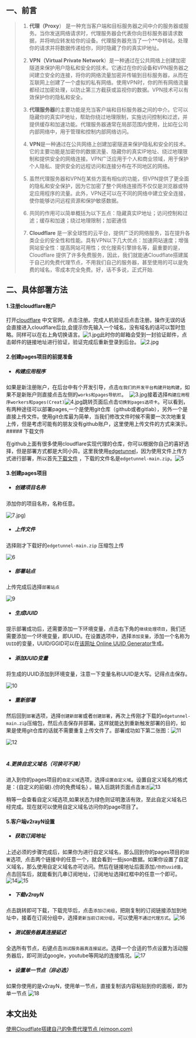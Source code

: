 ## 一、前言

> 1. **代理（Proxy**） 是一种充当客户端和目标服务器之间中介的服务器或服务。当你发送网络请求时，代理服务器会代表你向目标服务器请求数据，并将响应转发给你的设备。代理服务器充当了一个**中转站，处理你的请求并将数据传递给你，同时隐藏了你的真实IP地址。
> 
> 2. **VPN（Virtual Private Network**）是一种通过在公共网络上创建加密隧道来保护用户隐私和安全的技术。它通过在你的设备和VPN服务器之间建立安全的连接，将你的网络流量加密并传输到目标服务器，从而在互联网上创建了一个虚拟的私有网络。使用VPN时，你的所有网络流量都经过加密处理，以防止第三方截获或监视你的数据。VPN技术可以有效保护你的隐私和安全。
> 
> 3. **代理服务器**的主要功能是充当客户端和目标服务器之间的中介。它可以隐藏你的真实IP地址，帮助你绕过地理限制，实施访问控制和过滤，并提供缓存和加速功能。代理服务器通常在局部范围内使用，比如在公司内部网络中，用于管理和控制内部网络访问。
> 
> 4. **VPN**是一种通过在公共网络上创建加密隧道来保护隐私和安全的技术。它的主要功能是加密你的数据流量、隐藏你的真实IP地址、绕过地理限制和提供安全的网络连接。VPN广泛应用于个人和商业领域，用于保护个人隐私、提供安全的远程访问和连接分布在不同地区的网络。
> 
> 5. 虽然代理服务器和VPN在某些方面有相似的功能，但VPN提供了更全面的隐私和安全保护，因为它加密了整个网络连接而不仅仅是浏览器或特定应用程序的流量。此外，VPN还可以在不同的网络中建立安全连接，使你能够访问远程资源和保护敏感数据。
> 
> 6. 共同的作用可以简单概括为以下五点：隐藏真实IP地址；访问控制和过滤；缓存和加速；绕过地理限制；加密通信
> 
> 7. **Cloudflare** 是一家全球性的云平台，提供广泛的网络服务，旨在提升各类企业的安全性和性能。具有VPN以下几大优点：加速网站速度；增强网站安全性：提高网站可用性；优化搜索引擎排名等，最重要的是，Cloudflare 提供了许多免费服务，因此，我们就能通Cloudflate搭建属于自己的免费代理节点，不用我们自己的服务器，甚至使用的可以是免费的域名，零成本完全免费。好，话不多说，正式开始.

## 二、具体部署方法

#### 1.注册cloudflare账户

打开[cloudflare](https://www.cloudflare.com/) 中文官网，点击注册。完成人机验证后点击注册。操作无误的话会直接进入cloudflare后台,会提示你先输入一个域名，没有域名的话可以暂时忽略。同样可以在右上角切换语言。![1.jpg](https://imgbed.worhllo.us.kg/file/1731911084204_1.jpg)此时你的邮箱会受到一封验证邮件，点击邮件的链接地址进行验证，验证完成后重新登录到后台。 ![2.jpg](https://imgbed.worhllo.us.kg/file/1731911151014_2.jpg)

#### 2.创建pages项目的前提准备

- ##### 构建应用程序

如果是新注册账户，在后台中有个开发引导，点击`在我们的开发平台构建开始构建`，如果不是新账户则直接点击左侧的`works和pages导航栏`。  ![3.jpg](https://imgbed.worhllo.us.kg/file/1731911208129_3.jpg)接着选择`构建应用程序workers和pages(Creat)`![4.jpg](https://imgbed.worhllo.us.kg/file/1731911278879_4.jpg)跳转页面后点击`切换到pages选项卡`。可以看到，有两种途径可以部署pages,一个是使用git仓库（github或者gitlab），另外一个是直接上传文件。使用git仓库最为简单，当我们修改文件时候不需要一次次地重复上传，但是考虑可能有的朋友没有github账户，这里使用上传文件的方式来演示。##### 下载文件

在github上面有很多使用cloudflare实现代理的仓库，你可以根据你自己的喜好选择，但是部署方式都是大同小异。这里我使用[edgetunnel](https://github.com/cmliu/edgetunnel)，因为使用文件上传方式进行部署，所以首先[下载文件](https://github.com/cmliu/edgetunnel/archive/refs/heads/main.zip) ，下载的文件名是`edgetunnel-main.zip`。![5](https://imgbed.worhllo.us.kg/file/1731911367839_5.jpg "5")

#### 3.创建pages项目

- ##### 创建项目名称

添加你的项目名称，名称任意。

![7](https://imgbed.worhllo.us.kg/file/1731912225850_7.jpg).jpg)

- ##### 上传文件

选择刚才下载好的`edgetunnel-main.zip` 压缩包上传

![6](https://imgbed.worhllo.us.kg/file/1731911636053_8.jpg)

- ##### 部署站点

上传完成后选择`部署站点`

![9](https://imgbed.worhllo.us.kg/file/1731911680932_9.jpg)

- ##### 生成UUID

提示部署成功后，还需要添加一下环境变量，点击右下角的`继续处理项目`，我们还需要添加一个环境变量，即UUID。在设置选项中，选择`添加变量`，添加一个名称为`UUID`的变量，UUID/GGID可以在[该网址 Online UUID Generator]([https://www.guidgenerator.com/](https://www.guidgenerator.com/))生成。

- ##### 添加UUID变量

将生成的UUID添加到环境变量，注意一下变量名称UUID是大写。记得点击保存。

![10](https://imgbed.worhllo.us.kg/file/1731911709846_10.jpg)

- ##### 重新部署

然后回到`部署`选项，选择`创建新部署`或者`创建部署`，再次上传刚才下载的`edgetunnel-main.zip`压缩包，然后点击保存并部署。这样就能达到重新触发部署的目的，如果是使用git仓库的话就不需要重复上传文件了。部署成功如下第二张图：![11](https://imgbed.worhllo.us.kg/file/1731911741815_11.jpg)

![12](https://imgbed.worhllo.us.kg/file/1731911774454_12.jpg)

# 

##### 4.更换自定义域名（可换可不换）

进入到你的pages项目的`自定义域`选项，选择`设置自定义域`。设置自定义域名的格式是：{自定义的前缀}.{你的免费域名} 。输入后跳转页面点击`激活`![13](https://imgbed.worhllo.us.kg/file/1731911798885_13%20(2).jpg)

稍等一会查看自定义域选项,如果状态为绿色则证明激活有效，至此自定义域名已经完成。现在就可以使用自定义域名访问你的page项目了。

#### 5.客户端v2rayN设置

- ##### 获取订阅地址

上述必须的步骤完成后，如果你为进行自定义域名，那么回到你的pages项目的`部署`选项,  点击两个链接中的任意一个，就会看到一些json数据。如果你设置了自定义域名，那么使用自定义域名亦可访问。然后在链接地址后面添加`/你的uuid值`，点击回车后，就能看到几串订阅地址，订阅地址选择红框中的任意一个即可。![14](https://imgbed.worhllo.us.kg/file/1731911828008_14.jpg)![15](https://imgbed.worhllo.us.kg/file/1731911867974_15.jpg)

- ##### 下载v2rayN

点击跳转即可下载，下载完毕后，点击`添加订阅组`，把刚复制的订阅链接添加到地址中，接着在订阅分组中，选择`更新当前订阅分组`，可以使用`不通过代理方式`。![16](https://imgbed.worhllo.us.kg/file/1731911977252_16.jpg)

- ##### 测试服务器真连接延迟

全选所有节点，右键点击`测试服务器真连接延迟`。选择一个合适的节点设置为活动服务器后，即可测试google，youtube等网站的连接情况。![17](https://imgbed.worhllo.us.kg/file/1731912010201_17.jpg)

- ##### 设置单一节点（非必选）

如果你使用的是v2rayN，使用单一节点，直接复制该内容粘贴到你的面板，即为单一节点 ![18](https://imgbed.worhllo.us.kg/file/1731912036322_18.jpg)

## 本文出处

[使用Cloudflate搭建自己的免费代理节点 (eimoon.com)](https://blog.eimoon.com/p/%E4%BD%BF%E7%94%A8cloudflate%E6%90%AD%E5%BB%BA%E8%87%AA%E5%B7%B1%E7%9A%84%E5%85%8D%E8%B4%B9%E4%BB%A3%E7%90%86%E8%8A%82%E7%82%B9/#4%E8%AE%BE%E7%BD%AE%E5%8D%95%E4%B8%80%E8%8A%82%E7%82%B9)
